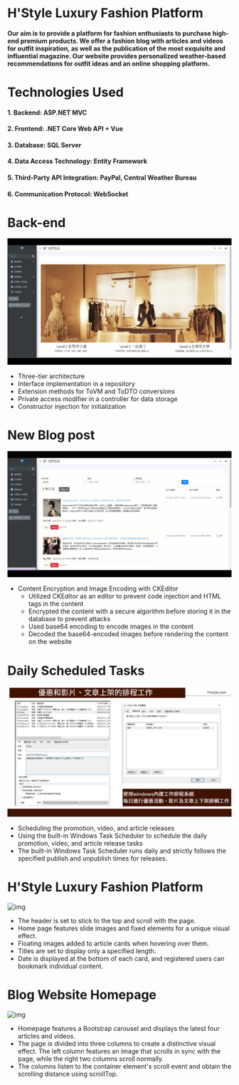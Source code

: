 # H'Style Luxury Fashion Platform
#### Our aim is to provide a platform for fashion enthusiasts to purchase high-end premium products. We offer a fashion blog with articles and videos for outfit inspiration, as well as the publication of the most exquisite and influential magazine. Our website provides personalized weather-based recommendations for outfit ideas and an online shopping platform.

# Technologies Used
#### 1. Backend: ASP.NET MVC
#### 2. Frontend: .NET Core Web API + Vue
#### 3. Database: SQL Server
#### 4. Data Access Technology: Entity Framework
#### 5. Third-Party API Integration: PayPal, Central Weather Bureau
#### 6. Communication Protocol: WebSocket

# Back-end

![img](https://github.com/cindy5hsu/WebProject_HStyle/blob/master/SQL%20server/search.gif)

* Three-tier architecture
* Interface implementation in a repository
* Extension methods for ToVM and ToDTO conversions
* Private access modifier in a controller for data storage
* Constructor injection for initialization

# New Blog post

![img](https://github.com/cindy5hsu/WebProject_HStyle/blob/master/SQL%20server/create.gif)

* Content Encryption and Image Encoding with CKEditor
  * Utilized CKEditor as an editor to prevent code injection and HTML tags in the content
  * Encrypted the content with a secure algorithm before storing it in the database to prevent attacks
  * Used base64 encoding to encode images in the content
  * Decoded the base64-encoded images before rendering the content on the website

# Daily Scheduled Tasks

![img](https://github.com/cindy5hsu/WebProject_HStyle/blob/master/SQL%20server/daily%20update.png)

* Scheduling the promotion, video, and article releases
* Using the built-in Windows Task Scheduler to schedule the daily promotion, video, and article release tasks
* The built-in Windows Task Scheduler runs daily and strictly follows the specified publish and unpublish times for releases.

# H'Style Luxury Fashion Platform 

![img](https://github.com/cindy5hsu/WebProject_HStyle/blob/master/SQL%20server/website.gif)

* The header is set to stick to the top and scroll with the page.
* Home page features slide images and fixed elements for a unique visual effect.
* Floating images added to article cards when hovering over them.
* Titles are set to display only a specified length.
* Date is displayed at the bottom of each card, and registered users can bookmark individual content.

# Blog Website Homepage

![img](https://github.com/cindy5hsu/WebProject_HStyle/blob/master/SQL%20server/blogepage.gif)

* Homepage features a Bootstrap carousel and displays the latest four articles and videos.
* The page is divided into three columns to create a distinctive visual effect. The left column features an image that scrolls in sync with the page, while the right two columns scroll normally.
* The columns listen to the container element's scroll event and obtain the scrolling distance using scrollTop.
